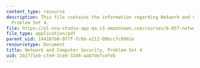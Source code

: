 ```yaml
---
content_type: resource
description: This file contains the information regarding Network and Computer Security,
  Problem Set 4.
file: https://ol-ocw-studio-app-qa.s3.amazonaws.com/courses/6-857-network-and-computer-security-spring-2014/2b2771ebcfe02ce832d8aab7de7cefeb_MIT6_857S14_ps4.pdf
file_type: application/pdf
parent_uid: 144107b0-9f7f-fc0d-e212-00bcc7c0981e
resourcetype: Document
title: Network and Computer Security, Problem Set 4
uid: 2b2771eb-cfe0-2ce8-32d8-aab7de7cefeb
---
```

